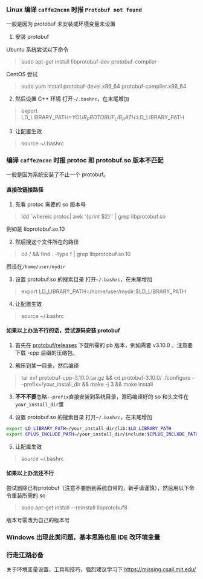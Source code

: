### Linux 编译 `caffe2ncnn` 时报 `Protobuf not found`

一般是因为 protobuf 未安装或环境变量未设置

1. 安装 protobuf

Ubuntu 系统尝试以下命令
> sudo apt-get install libprotobuf-dev protobuf-compiler

CentOS 尝试
> sudo yum install protobuf-devel.x86_64 protobuf-compiler.x86_64

2. 然后设置 C++ 环境
打开`~/.bashrc`，在末尾增加
> export LD_LIBRARY_PATH=${YOUR_PROTOBUF_LIB_PATH}:$LD_LIBRARY_PATH

3. 让配置生效
> source ~/.bashrc


### 编译 `caffe2ncnn` 时报 protoc 和 protobuf.so 版本不匹配

一般是因为系统安装了不止一个 protobuf。

#### 直接改链接路径
1. 先看 protoc 需要的 so 版本号
> ldd \`whereis protoc| awk '{print $2}'\` | grep libprotobuf.so

例如是 libprotobuf.so.10

2. 然后搜这个文件所在的路径
> cd / && find . -type f | grep libprotobuf.so.10

假设在`/home/user/mydir`

3. 设置 protobuf.so 的搜索目录
打开`~/.bashrc`，在末尾增加
> export LD_LIBRARY_PATH=/home/user/mydir:$LD_LIBRARY_PATH

4. 让配置生效
> source ~/.bashrc

#### 如果以上办法不行的话，尝试源码安装 protobuf

1. 首先在 [protobuf/releases](https://github.com/protocolbuffers/protobuf/releases/tag/v3.10.0) 下载所需的 pb 版本，例如需要 v3.10.0 。注意要下载 -cpp 后缀的压缩包。

2. 解压到某一目录，然后编译
>  tar xvf protobuf-cpp-3.10.0.tar.gz && cd protobuf-3.10.0/
./configure --prefix=/your_install_dir && make -j 3 && make install

3. **不不不要**忽略`--prefix`直接安装到系统目录，源码编译好的 so 和头文件在`your_install_dir`里

4. 设置 protobuf.so 的搜索目录
打开`~/.bashrc`，在末尾增加

```bash
export LD_LIBRARY_PATH=/your_install_dir/lib:$LD_LIBRARY_PATH
export CPLUS_INCLUDE_PATH=/your_install_dir/include:$CPLUS_INCLUDE_PATH
```

5. 让配置生效
> source ~/.bashrc

#### 如果以上办法还不行
尝试删除已有protobuf（注意不要删到系统自带的，新手请谨慎），然后用以下命令重装所需的 so
> sudo apt-get install --reinstall libprotobuf8

版本号需改为自己的版本号

### Windows 出现此类问题，基本思路也是 IDE 改环境变量

### 行走江湖必备
关于环境变量设置、工具和技巧，强烈建议学习下 https://missing.csail.mit.edu/ 
